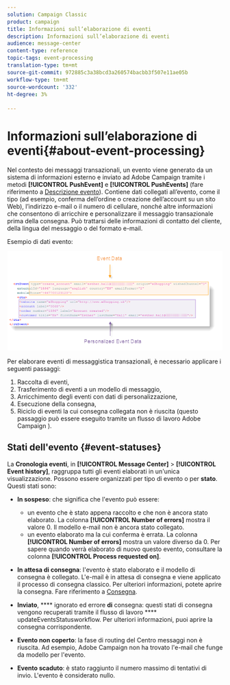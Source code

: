 ```yaml
---
solution: Campaign Classic
product: campaign
title: Informazioni sull’elaborazione di eventi
description: Informazioni sull’elaborazione di eventi
audience: message-center
content-type: reference
topic-tags: event-processing
translation-type: tm+mt
source-git-commit: 972885c3a38bcd3a260574bacbb3f507e11ae05b
workflow-type: tm+mt
source-wordcount: '332'
ht-degree: 3%

---
```



# Informazioni sull’elaborazione di eventi{#about-event-processing}

Nel contesto dei messaggi transazionali, un evento viene generato da un sistema di informazioni esterno e inviato ad  Adobe Campaign tramite i metodi **[!UICONTROL PushEvent]** e **[!UICONTROL PushEvents]** (fare riferimento a [Descrizione evento](../../message-center/using/event-description.md)). Contiene dati collegati all’evento, come il tipo (ad esempio, conferma dell’ordine o creazione dell’account su un sito Web), l’indirizzo e-mail o il numero di cellulare, nonché altre informazioni che consentono di arricchire e personalizzare il messaggio transazionale prima della consegna. Può trattarsi delle informazioni di contatto del cliente, della lingua del messaggio o del formato e-mail.

Esempio di dati evento:

![](assets/messagecenter_events_request_001.png)

Per elaborare eventi di messaggistica transazionali, è necessario applicare i seguenti passaggi:

1. Raccolta di eventi,
1. Trasferimento di eventi a un modello di messaggio,
1. Arricchimento degli eventi con dati di personalizzazione,
1. Esecuzione della consegna,
1. Riciclo di eventi la cui consegna collegata non è riuscita (questo passaggio può essere eseguito tramite un flusso di lavoro Adobe Campaign ).

## Stati dell&#39;evento {#event-statuses}

La **Cronologia eventi**, in **[!UICONTROL Message Center]** > **[!UICONTROL Event history]**, raggruppa tutti gli eventi elaborati in un&#39;unica visualizzazione. Possono essere organizzati per tipo di evento o per **stato**. Questi stati sono:

* **In sospeso**: che significa che l&#39;evento può essere:

   * un evento che è stato appena raccolto e che non è ancora stato elaborato. La colonna **[!UICONTROL Number of errors]** mostra il valore 0. Il modello e-mail non è ancora stato collegato.
   * un evento elaborato ma la cui conferma è errata. La colonna **[!UICONTROL Number of errors]** mostra un valore diverso da 0. Per sapere quando verrà elaborato di nuovo questo evento, consultare la colonna **[!UICONTROL Process requested on]**.

* **In attesa di consegna**: l&#39;evento è stato elaborato e il modello di consegna è collegato. L&#39;e-mail è in attesa di consegna e viene applicato il processo di consegna classico. Per ulteriori informazioni, potete aprire la consegna. Fare riferimento a [Consegna](../../delivery/using/about-message-tracking.md).
* **Inviato**,  **** ignorato ed errore **di** consegna: questi stati di consegna vengono recuperati tramite il flusso di lavoro  **** updateEventsStatusworkflow. Per ulteriori informazioni, puoi aprire la consegna corrispondente.
* **Evento non coperto**: la fase di routing del Centro messaggi non è riuscita. Ad esempio,  Adobe Campaign non ha trovato l&#39;e-mail che funge da modello per l&#39;evento.
* **Evento scaduto**: è stato raggiunto il numero massimo di tentativi di invio. L&#39;evento è considerato nullo.
